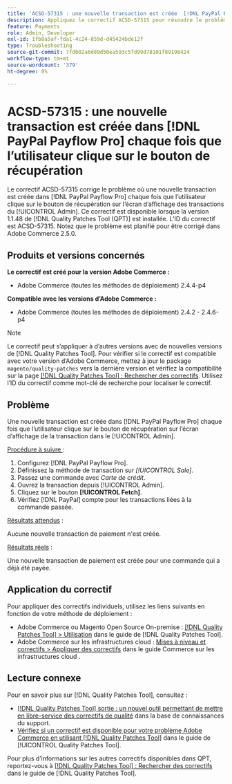 ```yaml
---
title: 'ACSD-57315 : une nouvelle transaction est créée  [!DNL PayPal Payflow Pro]  chaque fois que l’utilisateur clique sur le bouton de récupération'
description: Appliquez le correctif ACSD-57315 pour résoudre le problème d’Adobe Commerce où une nouvelle transaction est créée  [!DNL PayPal Payflow Pro]  chaque fois que l’utilisateur clique sur le bouton de récupération sur l’écran d’affichage des transactions du [!UICONTROL Admin].
feature: Payments
role: Admin, Developer
exl-id: 1fb8a5af-fda1-4c24-859d-d45424bde12f
type: Troubleshooting
source-git-commit: 7fdb02a6d89d50ea593c5fd99d78101f89198424
workflow-type: tm+mt
source-wordcount: '379'
ht-degree: 0%

---
```


# ACSD-57315 : une nouvelle transaction est créée dans [!DNL PayPal Payflow Pro] chaque fois que l’utilisateur clique sur le bouton de récupération

Le correctif ACSD-57315 corrige le problème où une nouvelle transaction est créée dans [!DNL PayPal Payflow Pro] chaque fois que l’utilisateur clique sur le bouton de récupération sur l’écran d’affichage des transactions du [!UICONTROL Admin]. Ce correctif est disponible lorsque la version 1.1.48 de [!DNL Quality Patches Tool (QPT)] est installée. L’ID du correctif est ACSD-57315. Notez que le problème est planifié pour être corrigé dans Adobe Commerce 2.5.0.

## Produits et versions concernés

**Le correctif est créé pour la version Adobe Commerce :**

* Adobe Commerce (toutes les méthodes de déploiement) 2.4.4-p4

**Compatible avec les versions d’Adobe Commerce :**

* Adobe Commerce (toutes les méthodes de déploiement) 2.4.2 - 2.4.6-p4

>[!NOTE]
>
>Le correctif peut s’appliquer à d’autres versions avec de nouvelles versions de [!DNL Quality Patches Tool]. Pour vérifier si le correctif est compatible avec votre version d’Adobe Commerce, mettez à jour le package `magento/quality-patches` vers la dernière version et vérifiez la compatibilité sur la page [[!DNL Quality Patches Tool] : Rechercher des correctifs](https://experienceleague.adobe.com/tools/commerce-quality-patches/index.html). Utilisez l’ID du correctif comme mot-clé de recherche pour localiser le correctif.

## Problème

Une nouvelle transaction est créée dans [!DNL PayPal Payflow Pro] chaque fois que l’utilisateur clique sur le bouton de récupération sur l’écran d’affichage de la transaction dans le [!UICONTROL Admin].

<u>Procédure à suivre </u> :

1. Configurez [!DNL PayPal Payflow Pro].
1. Définissez la méthode de transaction sur *[!UICONTROL Sale]*.
1. Passez une commande avec *Carte de crédit*.
1. Ouvrez la transaction depuis [!UICONTROL Admin].
1. Cliquez sur le bouton **[!UICONTROL Fetch]**.
1. Vérifiez [!DNL PayPal] compte pour les transactions liées à la commande passée.

<u>Résultats attendus</u> :

Aucune nouvelle transaction de paiement n&#39;est créée.

<u>Résultats réels</u> :

Une nouvelle transaction de paiement est créée pour une commande qui a déjà été payée.

## Application du correctif

Pour appliquer des correctifs individuels, utilisez les liens suivants en fonction de votre méthode de déploiement :

* Adobe Commerce ou Magento Open Source On-premise : [[!DNL Quality Patches Tool] > Utilisation](/help/tools/quality-patches-tool/usage.md) dans le guide de [!DNL Quality Patches Tool].
* Adobe Commerce sur les infrastructures cloud : [Mises à niveau et correctifs > Appliquer des correctifs](https://experienceleague.adobe.com/docs/commerce-cloud-service/user-guide/develop/upgrade/apply-patches.html) dans le guide Commerce sur les infrastructures cloud .

## Lecture connexe

Pour en savoir plus sur [!DNL Quality Patches Tool], consultez :

* [[!DNL Quality Patches Tool] sortie : un nouvel outil permettant de mettre en libre-service des correctifs de qualité](https://experienceleague.adobe.com/en/docs/commerce-operations/tools/quality-patches-tool/quality-patches-tool-to-self-serve-quality-patches) dans la base de connaissances du support.
* [Vérifiez si un correctif est disponible pour votre problème Adobe Commerce en utilisant [!DNL Quality Patches Tool]](/help/tools/quality-patches-tool/patches-available-in-qpt/check-patch-for-magento-issue-with-magento-quality-patches.md) dans le guide de [!UICONTROL Quality Patches Tool].


Pour plus d’informations sur les autres correctifs disponibles dans QPT, reportez-vous à [[!DNL Quality Patches Tool] : Rechercher des correctifs](https://experienceleague.adobe.com/tools/commerce-quality-patches/index.html) dans le guide de [!DNL Quality Patches Tool].
